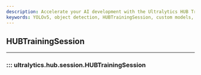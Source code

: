 ```yaml
---
description: Accelerate your AI development with the Ultralytics HUB Training Session. High-performance training of object detection models.
keywords: YOLOv5, object detection, HUBTrainingSession, custom models, Ultralytics Docs
---
```


## HUBTrainingSession
---
### ::: ultralytics.hub.session.HUBTrainingSession
<br><br>
